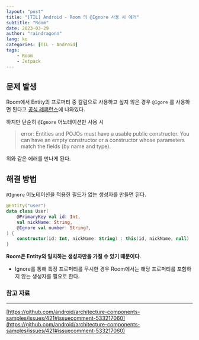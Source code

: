```yaml
---
layout: "post"
title: "[TIL] Android - Room 의 @Ignore 사용 시 에러"
subtitle: "Room"
date: 2023-03-29
author: "raindragonn"
lang: ko
categories: [TIL - Android]
tags:
    - Room
    - Jetpack
---
```



## 문제 발생

Room에서 Entity의 프로퍼티 중 칼럼으로 사용하고 싶지 않은 경우 `@Igore` 를 사용하면 된다고 [공식 레퍼런스](https://developer.android.com/training/data-storage/room/defining-data?hl=ko#ignore)에 나와있다.

하지만 단순히 `@Ignore` 어노테이션만 사용 시 

> error: Entities and POJOs must have a usable public constructor. You can have an empty constructor or a constructor whose parameters match the fields (by name and type).
> 

위와 같은 에러를 만나게 된다.

## 해결 방법

`@Ignore` 어노테이션을 적용한 필드가 없는 생성자를 만들면 된다.

```kotlin
@Entity("user")
data class User(
	@PrimaryKey val id: Int,
	val nickName: String,
	@Ignore val number: String?,
) {
	constructor(id: Int, nickName: String) : this(id, nickName, null)
}
```

**Room은 Entity와 일치하는 생성자만을 가질 수 있기 때문이다.**

- Ignore를 통해 특정 프로퍼티를 무시한 경우 Room에서는 해당 프로퍼티를 포함하지 않는 생성자를 필요로 한다.

### 참고 자료

---

[https://github.com/android/architecture-components-samples/issues/421#issuecomment-533217060](https://github.com/android/architecture-components-samples/issues/421#issuecomment-533217060)